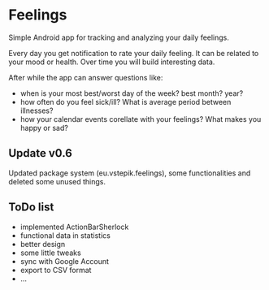 Feelings
========

Simple Android app for tracking and analyzing your daily feelings.

Every day you get notification to rate your daily feeling. It can be related to your mood or health. Over time you will build interesting data.

After while the app can answer questions like:
- when is your most best/worst day of the week? best month? year?
- how often do you feel sick/ill? What is average period between illnesses?
- how your calendar events corellate with your feelings? What makes you happy or sad?

Update v0.6
-----------
Updated package system (eu.vstepik.feelings), some functionalities and
deleted some unused things.

ToDo list
-----------
- implemented ActionBarSherlock
- functional data in statistics
- better design
- some little tweaks
- sync with Google Account
- export to CSV format
- ...
